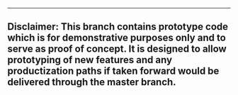 --------------------------------------------------------------------------
Disclaimer: This branch contains prototype code which is for demonstrative
purposes only and to serve as proof of concept. It is designed to allow
prototyping of new features and any productization paths if taken
forward would be delivered through the master branch.
--------------------------------------------------------------------------
